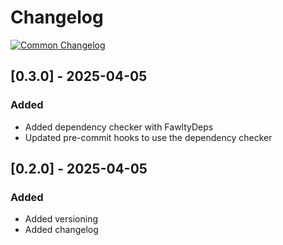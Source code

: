 # Changelog
[![Common Changelog](https://common-changelog.org/badge.svg)](https://common-changelog.org)

## [0.3.0] - 2025-04-05

### Added

- Added dependency checker with FawltyDeps
- Updated pre-commit hooks to use the dependency checker

## [0.2.0] - 2025-04-05

### Added

- Added versioning
- Added changelog
